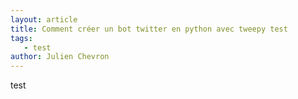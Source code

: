 ```yaml
---
layout: article
title: Comment créer un bot twitter en python avec tweepy test
tags:
   - test
author: Julien Chevron
---
```


test
